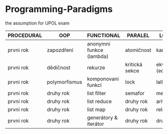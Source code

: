 # Programming-Paradigms
the assumption for UPOL exam

PROCEDURAL | OOP | FUNCTIONAL | PARALEL | LOGICAL
-----------|-----|------------|---------|--------
prvni rok | zapozdření | anonymni funkce (lambda) | atomičnost | kanren |
prvni rok | dědičnost | rekurze | kritická sekce | ekvivalence (eq) |
prvni rok | polymorfismus| komponovani funkcí | lock | lall & lany |
prvni rok | druhy rok | list filter | semafor | membero |
prvni rok | druhy rok | list reduce | druhy rok | arithmetic |
prvni rok | druhy rok | list map |  druhy rok  | relation |
prvni rok | druhy rok | generátory & iterátor | druhy rok | druhy rok |
